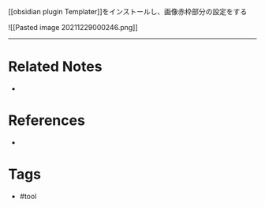 [[obsidian plugin Templater]]をインストールし、画像赤枠部分の設定をする

![[Pasted image 20211229000246.png]]



---
# Related Notes
- 

# References
- 

# Tags
- #tool 